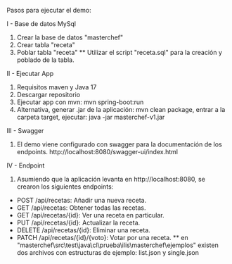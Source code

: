 Pasos para ejecutar el demo:

I - Base de datos MySql
1.	Crear la base de datos "masterchef"
2.	Crear tabla "receta"
3.	Poblar tabla "receta"
   ** Utilizar el script "receta.sql" para la creación y poblado de la tabla.
   
II - Ejecutar App
1.	Requisitos maven y Java 17
2.	Descargar repositorio
3.	Ejecutar app con mvn: mvn spring-boot:run
4.	Alternativa, generar .jar de la aplicación: mvn clean package, entrar a la carpeta target, ejecutar: java -jar masterchef-v1.jar
   
III - Swagger
1.	El demo viene configurado con swagger para la documentación de los endpoints. http://localhost:8080/swagger-ui/index.html
   
IV - Endpoint
1.	Asumiendo que la aplicación levanta en http://localhost:8080, se crearon los siguientes endpoints:
  -  POST /api/recetas: Añadir una nueva receta.
  -  GET /api/recetas: Obtener todas las recetas.
  -  GET /api/recetas/{id}: Ver una receta en particular.
  -  PUT /api/recetas/{id}: Actualizar la receta.
  -  DELETE /api/recetas/{id}: Eliminar una receta.
  -  PATCH /api/recetas/{id}/{voto}: Votar por una receta.
    ** en "masterchef\src\test\java\cl\prueba\ilis\masterchef\ejemplos" existen dos archivos con estructuras de ejemplo: list.json y single.json
